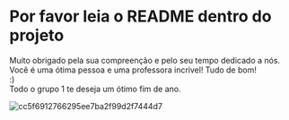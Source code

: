 <h1>Por favor leia o README dentro do projeto</h1>

Muito obrigado pela sua compreenção e pelo seu tempo dedicado a nós. Você é uma ótima pessoa e uma professora incrível! Tudo de bom! <br> :) <br> Todo o grupo 1 te deseja um ótimo fim de ano.

![cc5f6912766295ee7ba2f99d2f7444d7](https://user-images.githubusercontent.com/89480140/146061423-8ac26bda-77d0-4efe-bb71-3e6ee9cbf05c.gif)
